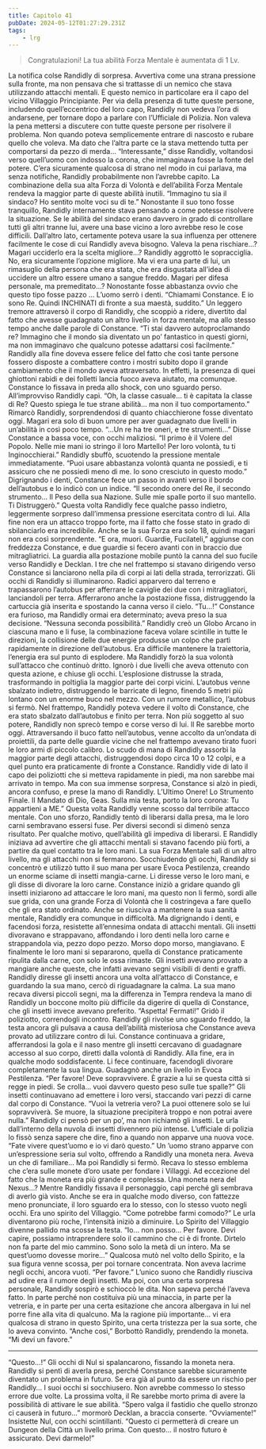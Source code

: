 ```yaml
---
title: Capitolo 41
pubDate: 2024-05-12T01:27:29.231Z
tags:
    - lrg
---
```


> Congratulazioni! La tua abilità Forza Mentale è aumentata di 1 Lv.

La notifica colse Randidly di sorpresa. Avvertiva come una strana pressione sulla fronte, ma non pensava che si trattasse di un nemico che stava utilizzando attacchi mentali. E questo nemico in particolare era il capo del vicino Villaggio Principiante.
Per via della presenza di tutte queste persone, includendo quell’eccentrico del loro capo, Randidly non vedeva l’ora di andarsene, per tornare dopo a parlare con l’Ufficiale di Polizia. Non valeva la pena mettersi a discutere con tutte queste persone per risolvere il problema. Non quando poteva semplicemente entrare di nascosto e rubare quello che voleva. Ma dato che l’altra parte ce la stava mettendo tutta per comportarsi da pezzo di merda…
“Interessante,” disse Randidly, voltandosi verso quell’uomo con indosso la corona, che immaginava fosse la fonte del potere. C’era sicuramente qualcosa di strano nel modo in cui parlava, ma senza notifiche, Randidly probabilmente non l’avrebbe capito. La combinazione della sua alta Forza di Volontà e dell’abilità Forza Mentale rendeva la maggior parte di queste abilità inutili.
“Immagino tu sia il sindaco? Ho sentito molte voci su di te.” Nonostante il suo tono fosse tranquillo, Randidly internamente stava pensando a come potesse risolvere la situazione. Se le abilità del sindaco erano davvero in grado di controllare tutti gli altri tranne lui, avere una base vicino a loro avrebbe reso le cose difficili. Dall’altro lato, certamente poteva usare la sua influenza per ottenere facilmente le cose di cui Randidly aveva bisogno. Valeva la pena rischiare…?
Magari ucciderlo era la scelta migliore…?
Randidly aggrottò le sopracciglia. No, era sicuramente l’opzione migliore. Ma vi era una parte di lui, un rimasuglio della persona che era stata, che era disgustata all’idea di uccidere un altro essere umano a sangue freddo. Magari per difesa personale, ma premeditato…?
Nonostante fosse abbastanza ovvio che questo tipo fosse pazzo ...
L’uomo serrò i denti. “Chiamami Constance. E io sono Re. Quindi INCHINATI di fronte a sua maestà, suddito.”
Un leggero tremore attraversò il corpo di Randidly, che scoppiò a ridere, divertito dal fatto che avesse guadagnato un altro livello in forza mentale, ma allo stesso tempo anche dalle parole di Constance.
“Ti stai davvero autoproclamando re? Immagino che il mondo sia diventato un po’ fantastico in questi giorni, ma non immaginavo che qualcuno potesse adattarsi così facilmente.”
Randidly alla fine doveva essere felice del fatto che così tante persone fossero disposte a combattere contro i mostri subito dopo il grande cambiamento che il mondo aveva attraversato. In effetti, la presenza di quei ghiottoni rabidi e dei folletti lancia fuoco aveva aiutato, ma comunque.
Constance lo fissava in preda allo shock, con uno sguardo perso. All’improvviso Randidly capì.
“Oh, la classe casuale… ti è capitata la classe di Re? Questo spiega le tue strane abilità… ma non il tuo comportamento.” Rimarcò Randidly, sorprendendosi di quanto chiacchierone fosse diventato oggi. Magari era solo di buon umore per aver guadagnato due livelli in un’abilità in così poco tempo.
“…Un re ha tre oneri, e tre strumenti…” Disse Constance a bassa voce, con occhi maliziosi. “Il primo è il Volere del Popolo. Nelle mie mani io stringo il loro Martello! Per loro volontà, tu ti Inginocchierai.”
Randidly sbuffò, scuotendo la pressione mentale immediatamente. “Puoi usare abbastanza volontà quanta ne possiedi, e ti assicuro che ne possiedi meno di me. Io sono cresciuto in questo modo.”
Digrignando i denti, Constance fece un passo in avanti verso il bordo dell’autobus e lo indicò con un indice. “Il secondo onere del Re, il secondo strumento… Il Peso della sua Nazione. Sulle mie spalle porto il suo mantello. Ti Distruggerò.”
Questa volta Randidly fece qualche passo indietro, leggermente sorpreso dall’immensa pressione esercitata contro di lui. Alla fine non era un attacco troppo forte, ma il fatto che fosse stato in grado di sbilanciarlo era incredibile.
Anche se la sua Forza era solo 18, quindi magari non era così sorprendente.
“E ora, muori. Guardie, Fucilateli,” aggiunse con freddezza Constance, e due guardie si fecero avanti con in braccio due mitragliatrici. La guardia alla postazione mobile puntò la canna del suo fucile verso Randidly e Decklan. I tre che nel frattempo si stavano dirigendo verso Constance si lanciarono nella pila di corpi ai lati della strada, terrorizzati. Gli occhi di Randidly si illuminarono.
Radici apparvero dal terreno e trapassarono l’autobus per afferrare le caviglie dei due con i mitragliatori, lanciandoli per terra. Afferrarono anche la postazione fissa, distruggendo la cartuccia già inserita e spostando la canna verso il cielo.
“Tu…!” Constance era furioso, ma Randidly ormai era determinato; aveva preso la sua decisione.
“Nessuna seconda possibilità.”
Randidly creò un Globo Arcano in ciascuna mano e li fuse, la combinazione faceva volare scintille in tutte le direzioni, la collisione delle due energie produsse un colpo che partì rapidamente in direzione dell’autobus. Era difficile mantenere la traiettoria, l’energia era sul punto di esplodere. Ma Randidly forzò la sua volontà sull’attacco che continuò dritto.
Ignorò i due livelli che aveva ottenuto con questa azione, e chiuse gli occhi.
L’esplosione distrusse la strada, trasformando in poltiglia la maggior parte dei corpi vicini. L’autobus venne sbalzato indietro, distruggendo le barricate di legno, finendo 5 metri più lontano con un enorme buco nel mezzo.
Con un rumore metallico, l’autobus si fermò.
Nel frattempo, Randidly poteva vedere il volto di Constance, che era stato sbalzato dall’autobus e finito per terra. Non più soggetto al suo potere, Randidly non sprecò tempo e corse verso di lui. Il Re sarebbe morto oggi.
Attraversando il buco fatto nell’autobus, venne accolto da un’ondata di proiettili, da parte delle guardie vicine che nel frattempo avevano tirato fuori le loro armi di piccolo calibro. Lo scudo di mana di Randidly assorbì la maggior parte degli attacchi, distruggendosi dopo circa 10 o 12 colpi, e a quel punto era praticamente di fronte a Constance.
Randidly vide di lato il capo dei poliziotti che si metteva rapidamente in piedi, ma non sarebbe mai arrivato in tempo.
Ma con sua immense sorpresa, Constance si alzò in piedi, ancora confuso, e prese la mano di Randidly.
L’Ultimo Onere! Lo Strumento Finale. Il Mandato di Dio, Geas. Sulla mia testa, porto la loro corona: Tu appartieni a ME.”
Questa volta Randidly venne scosso dal terribile attacco mentale. Con uno sforzo, Randidly tentò di liberarsi dalla presa, ma le loro carni sembravano essersi fuse.
Per diversi secondi si dimenò senza risultato. Per qualche motivo, quell’abilità gli impediva di liberarsi. E Randidly iniziava ad avvertire che gli attacchi mentali si stavano facendo più forti, a partire da quel contatto tra le loro mani.
La sua Forza Mentale salì di un altro livello, ma gli attacchi non si fermarono. Socchiudendo gli occhi, Randildy si concentrò e utilizzò tutto il suo mana per usare Evoca Pestilenza, creando un enorme sciame di insetti mangia-carne.
Li diresse verso le loro mani, e gli disse di divorare la loro carne.
Constance iniziò a gridare quando gli insetti iniziarono ad attaccare le loro mani, ma questo non li fermò, sordi alle sue grida, con una grande Forza di Volontà che li costringeva a fare quello che gli era stato ordinato. Anche se riusciva a mantenere la sua sanità mentale, Randidly era comunque in difficoltà. Ma digrignando i denti, e facendosi forza, resistette all’ennesima ondata di attacchi mentali.
Gli insetti divoravano e strappavano, affondando i loro denti nella loro carne e strappandola via, pezzo dopo pezzo. Morso dopo morso, mangiavano.
E finalmente le loro mani si separarono, quella di Constance praticamente ripulita dalla carne, con solo le ossa rimaste. Gli insetti avevano provato a mangiare anche queste, che infatti avevano segni visibili di denti e graffi.
Randidly diresse gli insetti ancora una volta all’attacco di Constance, e guardando la sua mano, cercò di riguadagnare la calma.
La sua mano recava diversi piccoli segni, ma la differenza in Tempra rendeva la mano di Randidly un boccone molto più difficile da digerire di quella di Constance, che gli insetti invece avevano preferito.
“Aspetta! Fermati!”
Gridò il poliziotto, correndogli incontro. Randidly gli rivolse uno sguardo freddo, la testa ancora gli pulsava a causa dell’abilità misteriosa che Constance aveva provato ad utilizzare contro di lui. Constance continuava a gridare, afferrandosi la gola e il naso mentre gli insetti cercavano di guadagnare accesso al suo corpo, diretti dalla volontà di Randidly. Alla fine, era in qualche modo soddisfacente. Li fece continuare, facendogli divorare completamente la sua lingua.
Guadagnò anche un livello in Evoca Pestilenza.
“Per favore! Deve sopravvivere. È grazie a lui se questa città si regge in piedi. Se crolla… vuoi davvero questo peso sulle tue spalle?”
Gli insetti continuavano ad emettere i loro versi, staccando vari pezzi di carne dal corpo di Constance.
“Vuoi la vetreria vero? La puoi ottenere solo se lui sopravviverà. Se muore, la situazione precipiterà troppo e non potrai avere nulla.”
Randidly ci pensò per un po’, ma non richiamò gli insetti. Le urla dall’interno della nuvola di insetti divennero più intense.
L’ufficiale di polizia lo fissò senza sapere che dire, fino a quando non apparve una nuova voce. “Fate vivere quest’uomo e io vi darò questo.”
Un ’uomo strano apparve con un’espressione seria sul volto, offrendo a Randidly una moneta nera. Aveva un che di familiare…
Ma poi Randidly si fermò. Recava lo stesso emblema che c’era sulle monete d’oro usate per fondare i Villaggi. Ad eccezione del fatto che la moneta era più grande e complessa.
Una moneta nera del Nexus…?
Mentre Randidly fissava il personaggio, capì perché gli sembrava di averlo già visto. Anche se era in qualche modo diverso, con fattezze meno pronunciate, il loro sguardo era lo stesso, con lo stesso vuoto negli occhi. Era uno spirito del Villaggio.
“Come potrebbe farmi comodo?”
Le urla diventarono più roche, l’intensità iniziò a diminuire.
Lo Spirito del Villaggio divenne pallido ma scosse la testa. “Io… non posso… Per favore. Devi capire, possiamo intraprendere solo il cammino che ci è di fronte. Dirtelo non fa parte del mio cammino. Sono solo la metà di un intero. Ma se quest’uomo dovesse morire…”
Qualcosa mutò nel volto dello Spirito, e la sua figura venne scossa, per poi tornare concentrata. Non aveva lacrime negli occhi, ancora vuoti. “Per favore.”
L’unico suono che Randidly riusciva ad udire era il rumore degli insetti.
Ma poi, con una certa sorpresa personale, Randidly sospirò e schioccò le dita. Non sapeva perché l’aveva fatto. In parte perché non costituiva più una minaccia, in parte per la vetreria, e in parte per una certa esitazione che ancora albergava in lui nel porre fine alla vita di qualcuno.
Ma la ragione più importante… vi era qualcosa di strano in questo Spirito, una certa tristezza per la sua sorte, che lo aveva convinto.
“Anche così,” Borbottò Randidly, prendendo la moneta. “Mi devi un favore.”
*****
“Questo…!” Gli occhi di Nul si spalancarono, fissando la moneta nera. Randidly si pentì di averla presa, perché Constance sarebbe sicuramente diventato un problema in futuro. Se era già al punto da essere un rischio per Randidly…
I suoi occhi si socchiusero. Non avrebbe commesso lo stesso errore due volte. La prossima volta, il Re sarebbe morto prima di avere la possibilità di attivare le sue abilità.
“Spero valga il fastidio che quello stronzo ci causerà in futuro…” mormorò Decklan, a braccia conserte.
“Ovviamente!” Insistette Nul, con occhi scintillanti. “Questo ci permetterà di creare un Dungeon della Città un livello prima. Con questo… il nostro futuro è assicurato. Devi darmelo!”
